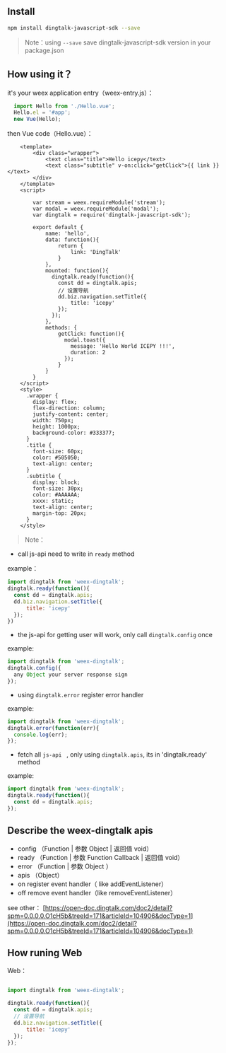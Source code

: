 ## Install

```bash
npm install dingtalk-javascript-sdk --save
```

> Note：using `--save` save dingtalk-javascript-sdk version in your package.json

## How using it？

it's your weex application entry（weex-entry.js）：

```JavaScript
  import Hello from './Hello.vue';
  Hello.el = '#app';
  new Vue(Hello);
```

then Vue code（Hello.vue）：

```Vue
    <template>
        <div class="wrapper">
            <text class="title">Hello icepy</text>
            <text class="subtitle" v-on:click="getClick">{{ link }}</text>
        </div>
    </template>
    <script>

        var stream = weex.requireModule('stream');
        var modal = weex.requireModule('modal');
        var dingtalk = require('dingtalk-javascript-sdk');

        export default {
            name: 'hello',
            data: function(){
                return {
                    link: 'DingTalk'
                }
            },
            mounted: function(){
              dingtalk.ready(function(){
                const dd = dingtalk.apis;
                // 设置导航
                dd.biz.navigation.setTitle({
                    title: 'icepy'
                });
              });
            },
            methods: {
                getClick: function(){
                  modal.toast({
                    message: 'Hello World ICEPY !!!',
                    duration: 2
                  });
                }
            }
        }
    </script>
    <style>
      .wrapper {
        display: flex;
        flex-direction: column;
        justify-content: center;
        width: 750px;
        height: 1000px;
        background-color: #333377;
      }
      .title {
        font-size: 60px;
        color: #505050;
        text-align: center;
      }
      .subtitle {
        display: block;
        font-size: 30px;
        color: #AAAAAA;
        xxxx: static;
        text-align: center;
        margin-top: 20px;
      }
    </style>
```

> Note：

- call js-api need to write  in `ready` method

example：

```JavaScript
import dingtalk from 'weex-dingtalk';
dingtalk.ready(function(){
  const dd = dingtalk.apis;
  dd.biz.navigation.setTitle({
      title: 'icepy'
  });
})
```

- the js-api for getting user will work, only call `dingtalk.config` once

example:

```JavaScript
import dingtalk from 'weex-dingtalk';
dingtalk.config({
  any Object your server response sign
});
```

- using `dingtalk.error` register error handler

example:

```JavaScript
import dingtalk from 'weex-dingtalk';
dingtalk.error(function(err){
  console.log(err);
});
```
- fetch all `js-api ` , only using `dingtalk.apis`, its in 'dingtalk.ready' method

example:

```JavaScript
import dingtalk from 'weex-dingtalk';
dingtalk.ready(function(){
  const dd = dingtalk.apis;
});
```

## Describe the weex-dingtalk apis

* config （Function | 参数 Object | 返回值 void）
* ready （Function | 参数 Function Callback | 返回值 void）
* error （Function | 参数 Object ）
* apis （Object）
* on register event handler（ like addEventListener）
* off remove event handler（like removeEventListener）

see other： [https://open-doc.dingtalk.com/doc2/detail?spm=0.0.0.0.O1cH5b&treeId=171&articleId=104906&docType=1](https://open-doc.dingtalk.com/doc2/detail?spm=0.0.0.0.O1cH5b&treeId=171&articleId=104906&docType=1)

## How runing Web

Web：

```JavaScript

import dingtalk from 'weex-dingtalk';

dingtalk.ready(function(){
  const dd = dingtalk.apis;
  // 设置导航
  dd.biz.navigation.setTitle({
      title: 'icepy'
  });
});

```
